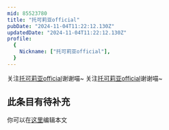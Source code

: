 ```yaml
---
mid: 85523780
title: "托可莉亚official"
pubDate: "2024-11-04T11:22:12.130Z"
updatedDate: "2024-11-04T11:22:12.130Z"
profile:
  {
    Nickname: ["托可莉亚official"],
  }
---
```


关注[托可莉亚official](https://space.bilibili.com/85523780)谢谢喵~ 关注[托可莉亚official](https://space.bilibili.com/85523780)谢谢喵~

## 此条目有待补充
你可以在[这里](https://github.com/Yuhanawa/VTuber.ICU/edit/master/src/content/v/托可莉亚official/index.md)编辑本文
